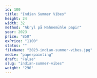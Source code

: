 ```yaml
---
id: 100
title: "Indian Summer Vibes"
height: 24
width: 32
method: "Akryl på Hahnemühle papir"
year: 2023
price: "850"
exPrice: "1100"
status: ""
fileName: "2023-indian-summer-vibes.jpg"
medie: "paperpainting"
draft: "False"
slug: "indian-summer-vibes"
weight: "290"
---
```

